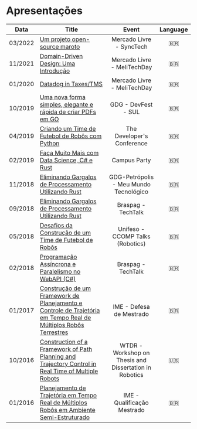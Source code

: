 # Apresentações

|  Data   | Title                                                                                                                                               |                         Event                          | Language |
|:-------:|-----------------------------------------------------------------------------------------------------------------------------------------------------|:------------------------------------------------------:|:--------:|
| 03/2022 | [Um projeto open-source maroto](presentations/synctech-maroto.pdf)                                                                                  |                Mercado Livre - SyncTech                | :brazil: |
| 11/2021 | [Domain-Driven Design: Uma Introdução](presentations/melitechday-ddd.pdf)                                                                           |              Mercado Livre - MeliTechDay               | :brazil: |
| 01/2020 | [Datadog in Taxes/TMS](presentations/melitechday-datadog.pdf)                                                                                       |              Mercado Livre - MeliTechDay               | :brazil: |
| 10/2019 | [Uma nova forma simples, elegante e rápida de criar PDFs em GO](presentations/devfest-sul.pdf)                                                      |                  GDG - DevFest - SUL                   | :brazil: |
| 04/2019 | [Criando um Time de Futebol de Robôs com Python](presentations/tdc-python/robotics.pdf)                                                             |               The Developer's Conference               | :brazil: |
| 02/2019 | [Faça Muito Mais com Data Science, C# e Rust](https://github.com/johnfercher/cpbr12)                                                                |                      Campus Party                      | :brazil: |
| 11/2018 | [Eliminando Gargalos de Processamento Utilizando Rust](presentations/gdg-rust.pdf)                                                                  |         GDG-Petrópolis - Meu Mundo Tecnológico         | :brazil: |
| 09/2018 | [Eliminando Gargalos de Processamento Utilizando Rust](presentations/braspag-rust.pdf)                                                              |                   Braspag - TechTalk                   | :brazil: |
| 05/2018 | [Desafios da Construção de um Time de Futebol de Robôs](presentations/ccomp.pdf)                                                                    |            Unifeso - CCOMP Talks (Robotics)            | :brazil: |
| 02/2018 | [Programação Assíncrona e Paralelismo no WebAPI (C#)](presentations/braspag-async.pdf)                                                              |                   Braspag - TechTalk                   | :brazil: |
| 01/2017 | [Construção de um Framework de Planejamento e Controle de Trajetória em Tempo Real de Múltiplos Robôs Terrestres](presentations/master-defense.pdf) |                IME - Defesa de Mestrado                | :brazil: |
| 10/2016 | [Construction of a Framework of Path Planning and Trajectory Control in Real Time of Multiple Robots](presentations/wtdr.pdf)                       | WTDR - Workshop on Thesis and Dissertation in Robotics | :us: |
| 01/2016 | [Planejamento de Trajetória em Tempo Real de Múltiplos Robôs em Ambiente Semi-Estruturado](presentations/master-qualification.pdf)                  |              IME - Qualificação Mestrado               | :brazil: |